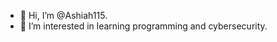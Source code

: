 - 👋 Hi, I’m @Ashiah115.
- 👀 I’m interested in learning programming and cybersecurity.

<!---
Ashiah115/Ashiah115 is a ✨ special ✨ repository because its `README.md` (this file) appears on your GitHub profile.
You can click the Preview link to take a look at your changes.
--->
